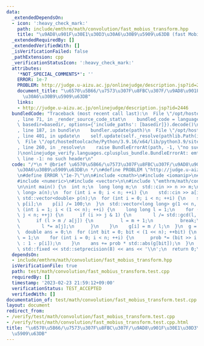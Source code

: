 ```yaml
---
data:
  _extendedDependsOn:
  - icon: ':heavy_check_mark:'
    path: include/emthrm/math/convolution/fast_mobius_transform.hpp
    title: "\u9AD8\u901F\u30E1\u30D3\u30A6\u30B9\u5909\u63DB (fast Mobius transform)"
  _extendedRequiredBy: []
  _extendedVerifiedWith: []
  _isVerificationFailed: false
  _pathExtension: cpp
  _verificationStatusIcon: ':heavy_check_mark:'
  attributes:
    '*NOT_SPECIAL_COMMENTS*': ''
    ERROR: 1e-7
    PROBLEM: http://judge.u-aizu.ac.jp/onlinejudge/description.jsp?id=2446
    document_title: "\u6570\u5B66/\u7573\u307F\u8FBC\u307F/\u9AD8\u901F\u30E1\u30D3\
      \u30A6\u30B9\u5909\u63DB"
    links:
    - http://judge.u-aizu.ac.jp/onlinejudge/description.jsp?id=2446
  bundledCode: "Traceback (most recent call last):\n  File \"/opt/hostedtoolcache/Python/3.9.16/x64/lib/python3.9/site-packages/onlinejudge_verify/documentation/build.py\"\
    , line 71, in _render_source_code_stat\n    bundled_code = language.bundle(stat.path,\
    \ basedir=basedir, options={'include_paths': [basedir]}).decode()\n  File \"/opt/hostedtoolcache/Python/3.9.16/x64/lib/python3.9/site-packages/onlinejudge_verify/languages/cplusplus.py\"\
    , line 187, in bundle\n    bundler.update(path)\n  File \"/opt/hostedtoolcache/Python/3.9.16/x64/lib/python3.9/site-packages/onlinejudge_verify/languages/cplusplus_bundle.py\"\
    , line 401, in update\n    self.update(self._resolve(pathlib.Path(included), included_from=path))\n\
    \  File \"/opt/hostedtoolcache/Python/3.9.16/x64/lib/python3.9/site-packages/onlinejudge_verify/languages/cplusplus_bundle.py\"\
    , line 260, in _resolve\n    raise BundleErrorAt(path, -1, \"no such header\"\
    )\nonlinejudge_verify.languages.cplusplus_bundle.BundleErrorAt: emthrm/math/convolution/fast_mobius_transform.hpp:\
    \ line -1: no such header\n"
  code: "/*\n * @brief \u6570\u5B66/\u7573\u307F\u8FBC\u307F/\u9AD8\u901F\u30E1\u30D3\
    \u30A6\u30B9\u5909\u63DB\n */\n#define PROBLEM \"http://judge.u-aizu.ac.jp/onlinejudge/description.jsp?id=2446\"\
    \n#define ERROR \"1e-7\"\n\n#include <cmath>\n#include <iomanip>\n#include <iostream>\n\
    #include <numeric>\n#include <vector>\n\n#include \"emthrm/math/convolution/fast_mobius_transform.hpp\"\
    \n\nint main() {\n  int n;\n  long long m;\n  std::cin >> n >> m;\n  std::vector<long\
    \ long> a(n);\n  for (int i = 0; i < n; ++i) {\n    std::cin >> a[i];\n  }\n \
    \ std::vector<double> p(n);\n  for (int i = 0; i < n; ++i) {\n    std::cin >>\
    \ p[i];\n    p[i] /= 100;\n  }\n  std::vector<long long> g(1 << n, 0);\n  for\
    \ (int i = 1; i < (1 << n); ++i) {\n    long long l = 1;\n    for (int j = 0;\
    \ j < n; ++j) {\n      if (i >> j & 1) {\n        l /= std::gcd(l, a[j]);\n  \
    \      if (l > m / a[j]) {\n          l = m + 1;\n          break;\n        }\n\
    \        l *= a[j];\n      }\n    }\n    g[i] = m / l;\n  }\n  g = emthrm::fast_mobius_transform<false>(g);\n\
    \  double ans = 0;\n  for (int bit = 0; bit < (1 << n); ++bit) {\n    double prob\
    \ = 1;\n    for (int i = 0; i < n; ++i) {\n      prob *= (bit >> i & 1 ? p[i]\
    \ : 1 - p[i]);\n    }\n    ans += prob * std::abs(g[bit]);\n  }\n  std::cout <<\
    \ std::fixed << std::setprecision(8) << ans << '\\n';\n  return 0;\n}\n"
  dependsOn:
  - include/emthrm/math/convolution/fast_mobius_transform.hpp
  isVerificationFile: true
  path: test/math/convolution/fast_mobius_transform.test.cpp
  requiredBy: []
  timestamp: '2023-02-23 21:59:12+09:00'
  verificationStatus: TEST_ACCEPTED
  verifiedWith: []
documentation_of: test/math/convolution/fast_mobius_transform.test.cpp
layout: document
redirect_from:
- /verify/test/math/convolution/fast_mobius_transform.test.cpp
- /verify/test/math/convolution/fast_mobius_transform.test.cpp.html
title: "\u6570\u5B66/\u7573\u307F\u8FBC\u307F/\u9AD8\u901F\u30E1\u30D3\u30A6\u30B9\
  \u5909\u63DB"
---
```

